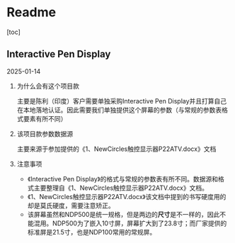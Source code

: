 # Readme

[toc]



## Interactive Pen Display

2025-01-14

1. 为什么会有这个项目款

   主要是陈利（印度）客户需要单独采购Interactive Pen Display并且打算自己在本地落地认证。因此需要我们单独提供这个屏幕的参数（与常规的参数表格式要素有所不同）

2. 该项目款参数数据源

   主要来源于参加提供的《1、NewCircles触控显示器P22ATV.docx》文档

3. 注意事项

   - 《Interactive Pen Display》的格式与常规的参数表有所不同。数据源和格式主要整理自《1、NewCircles触控显示器P22ATV.docx》文档。
   - 《1、NewCircles触控显示器P22ATV.docx》该文档中提到的书写硬度用的却是莫氏硬度，需要注意矫正。
   - 该屏幕虽然和NDP500是统一规格，但是两边的**尺寸**是不一样的，因此不能混用。NDP500为了嵌入10寸屏，屏幕扩大到了23.8寸；而厂家提供的标准屏是21.5寸，也是NDP100常用的常规屏。

